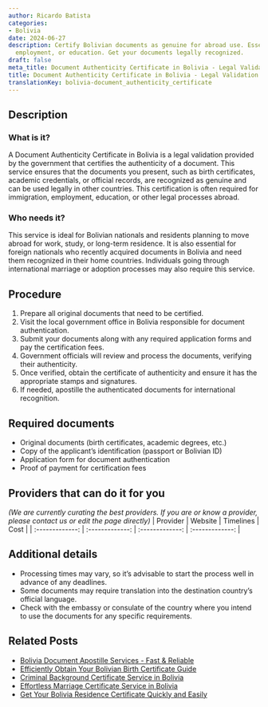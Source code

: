 ```yaml
---
author: Ricardo Batista
categories:
- Bolivia
date: 2024-06-27
description: Certify Bolivian documents as genuine for abroad use. Essential for immigration,
  employment, or education. Get your documents legally recognized.
draft: false
meta_title: Document Authenticity Certificate in Bolivia - Legal Validation
title: Document Authenticity Certificate in Bolivia - Legal Validation
translationKey: bolivia-document_authenticity_certificate
---
```



## Description
### What is it?
A Document Authenticity Certificate in Bolivia is a legal validation provided by the government that certifies the authenticity of a document. This service ensures that the documents you present, such as birth certificates, academic credentials, or official records, are recognized as genuine and can be used legally in other countries. This certification is often required for immigration, employment, education, or other legal processes abroad.

### Who needs it?
This service is ideal for Bolivian nationals and residents planning to move abroad for work, study, or long-term residence. It is also essential for foreign nationals who recently acquired documents in Bolivia and need them recognized in their home countries. Individuals going through international marriage or adoption processes may also require this service.

## Procedure

1. Prepare all original documents that need to be certified.
2. Visit the local government office in Bolivia responsible for document authentication.
3. Submit your documents along with any required application forms and pay the certification fees.
4. Government officials will review and process the documents, verifying their authenticity.
5. Once verified, obtain the certificate of authenticity and ensure it has the appropriate stamps and signatures.
6. If needed, apostille the authenticated documents for international recognition.


## Required documents

- Original documents (birth certificates, academic degrees, etc.)
- Copy of the applicant’s identification (passport or Bolivian ID)
- Application form for document authentication
- Proof of payment for certification fees


## Providers that can do it for you
_(We are currently curating the best providers. If you are or know a provider, please contact us or edit the page directly)_
| Provider        |     Website     |     Timelines    |       Cost      |
| :-------------: | :-------------: |  :-------------: | :-------------: |

## Additional details

- Processing times may vary, so it’s advisable to start the process well in advance of any deadlines.
- Some documents may require translation into the destination country’s official language.
- Check with the embassy or consulate of the country where you intend to use the documents for any specific requirements.




## Related Posts

- [Bolivia Document Apostille Services - Fast & Reliable](https://tramitit.com/guides/bolivia/document_apostille/)
- [Efficiently Obtain Your Bolivian Birth Certificate Guide](https://tramitit.com/guides/bolivia/birth_certificate/)
- [Criminal Background Certificate Service in Bolivia](https://tramitit.com/guides/bolivia/criminal_background_certificate/)
- [Effortless Marriage Certificate Service in Bolivia](https://tramitit.com/guides/bolivia/marriage_certificate/)
- [Get Your Bolivia Residence Certificate Quickly and Easily](https://tramitit.com/guides/bolivia/residence_certificate/)